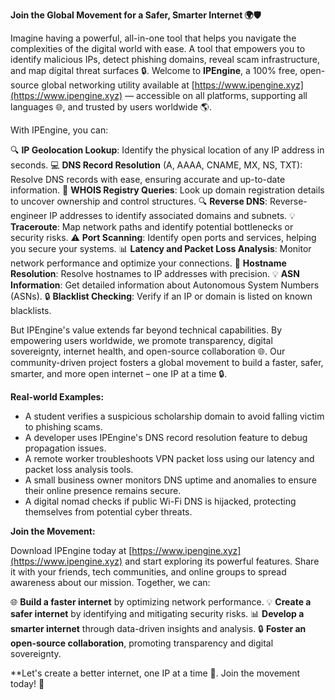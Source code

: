 **Join the Global Movement for a Safer, Smarter Internet 🌍🛡️**

Imagine having a powerful, all-in-one tool that helps you navigate the complexities of the digital world with ease. A tool that empowers you to identify malicious IPs, detect phishing domains, reveal scam infrastructure, and map digital threat surfaces 🔒. Welcome to **IPEngine**, a 100% free, open-source global networking utility available at [https://www.ipengine.xyz](https://www.ipengine.xyz) — accessible on all platforms, supporting all languages 🌐, and trusted by users worldwide 🌎.

With IPEngine, you can:

🔍 **IP Geolocation Lookup**: Identify the physical location of any IP address in seconds.
💻 **DNS Record Resolution** (A, AAAA, CNAME, MX, NS, TXT): Resolve DNS records with ease, ensuring accurate and up-to-date information.
🔄 **WHOIS Registry Queries**: Look up domain registration details to uncover ownership and control structures.
🔍 **Reverse DNS**: Reverse-engineer IP addresses to identify associated domains and subnets.
💡 **Traceroute**: Map network paths and identify potential bottlenecks or security risks.
⚠️ **Port Scanning**: Identify open ports and services, helping you secure your systems.
📊 **Latency and Packet Loss Analysis**: Monitor network performance and optimize your connections.
👀 **Hostname Resolution**: Resolve hostnames to IP addresses with precision.
💡 **ASN Information**: Get detailed information about Autonomous System Numbers (ASNs).
🔒 **Blacklist Checking**: Verify if an IP or domain is listed on known blacklists.

But IPEngine's value extends far beyond technical capabilities. By empowering users worldwide, we promote transparency, digital sovereignty, internet health, and open-source collaboration 🌐. Our community-driven project fosters a global movement to build a faster, safer, smarter, and more open internet – one IP at a time 🔒.

**Real-world Examples:**

* A student verifies a suspicious scholarship domain to avoid falling victim to phishing scams.
* A developer uses IPEngine's DNS record resolution feature to debug propagation issues.
* A remote worker troubleshoots VPN packet loss using our latency and packet loss analysis tools.
* A small business owner monitors DNS uptime and anomalies to ensure their online presence remains secure.
* A digital nomad checks if public Wi-Fi DNS is hijacked, protecting themselves from potential cyber threats.

**Join the Movement:**

Download IPEngine today at [https://www.ipengine.xyz](https://www.ipengine.xyz) and start exploring its powerful features. Share it with your friends, tech communities, and online groups to spread awareness about our mission. Together, we can:

🌐 **Build a faster internet** by optimizing network performance.
💡 **Create a safer internet** by identifying and mitigating security risks.
📊 **Develop a smarter internet** through data-driven insights and analysis.
🔒 **Foster an open-source collaboration**, promoting transparency and digital sovereignty.

**Let's create a better internet, one IP at a time 🔗. Join the movement today! 🚀